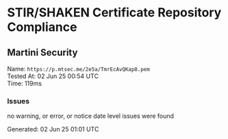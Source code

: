 # STIR/SHAKEN Certificate Repository Compliance

## Martini Security

Name: `https://p.mtsec.me/2e5a/TmrEcAvQKap8.pem`\
Tested At: 02 Jun 25 00:54 UTC\
Time: 119ms

### Issues

no warning, or error, or notice date level issues were found

Generated: 02 Jun 25 01:01 UTC